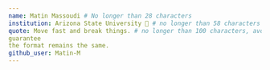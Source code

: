 ```yaml
---
name: Matin Massoudi # No longer than 28 characters
institution: Arizona State University 🚩 # no longer than 58 characters
quote: Move fast and break things. # no longer than 100 characters, avoid using quotes(") to 
guarantee 
the format remains the same.
github_user: Matin-M
---
```

